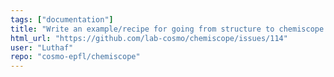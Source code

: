 ```yaml
---
tags: ["documentation"]
title: "Write an example/recipe for going from structure to chemiscope input"
html_url: "https://github.com/lab-cosmo/chemiscope/issues/114"
user: "Luthaf"
repo: "cosmo-epfl/chemiscope"
---
```


